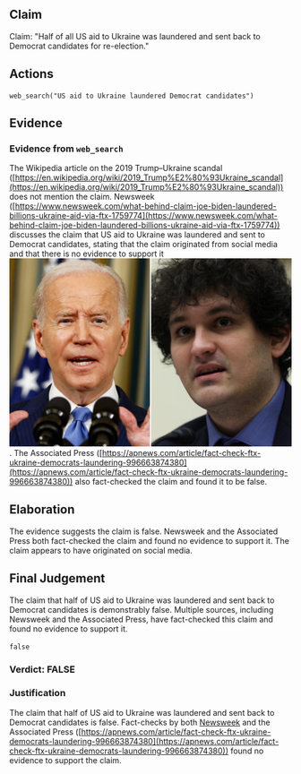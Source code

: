 ## Claim
Claim: "Half of all US aid to Ukraine was laundered and sent back to Democrat candidates for re-election."

## Actions
```
web_search("US aid to Ukraine laundered Democrat candidates")
```

## Evidence
### Evidence from `web_search`
The Wikipedia article on the 2019 Trump–Ukraine scandal ([https://en.wikipedia.org/wiki/2019_Trump%E2%80%93Ukraine_scandal](https://en.wikipedia.org/wiki/2019_Trump%E2%80%93Ukraine_scandal)) does not mention the claim. Newsweek ([https://www.newsweek.com/what-behind-claim-joe-biden-laundered-billions-ukraine-aid-via-ftx-1759774](https://www.newsweek.com/what-behind-claim-joe-biden-laundered-billions-ukraine-aid-via-ftx-1759774)) discusses the claim that US aid to Ukraine was laundered and sent to Democrat candidates, stating that the claim originated from social media and that there is no evidence to support it ![image 2147](media/2025-08-07_20-01-1754596899-160228.jpg). The Associated Press ([https://apnews.com/article/fact-check-ftx-ukraine-democrats-laundering-996663874380](https://apnews.com/article/fact-check-ftx-ukraine-democrats-laundering-996663874380)) also fact-checked the claim and found it to be false.


## Elaboration
The evidence suggests the claim is false. Newsweek and the Associated Press both fact-checked the claim and found no evidence to support it. The claim appears to have originated on social media.


## Final Judgement
The claim that half of US aid to Ukraine was laundered and sent back to Democrat candidates is demonstrably false. Multiple sources, including Newsweek and the Associated Press, have fact-checked this claim and found no evidence to support it.

`false`

### Verdict: FALSE

### Justification
The claim that half of US aid to Ukraine was laundered and sent back to Democrat candidates is false. Fact-checks by both [Newsweek](https://www.newsweek.com/what-behind-claim-joe-biden-laundered-billions-ukraine-aid-via-ftx-1759774) and the Associated Press ([https://apnews.com/article/fact-check-ftx-ukraine-democrats-laundering-996663874380](https://apnews.com/article/fact-check-ftx-ukraine-democrats-laundering-996663874380)) found no evidence to support the claim.
